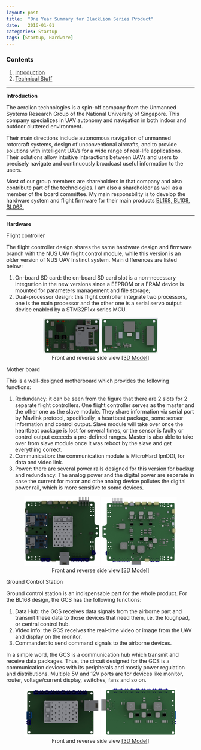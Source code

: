 ```yaml
---
layout: post
title:  "One Year Summary for BlackLion Series Product"
date:   2016-01-01
categories: Startup
tags: [Startup, Hardware]
---
```


### Contents

1. [Introduction](#introduction)
2. [Technical Stuff](#technical)

___

<a name = "introduction"></a>

**Introduction**

The aerolion technologies is a spin-off company from the Unmanned Systems Research Group of the National University of Singapore. This company specializes in UAV autonomy and navigation in both indoor and outdoor cluttered environment.  

Their main directions include autonomous navigation of unmanned rotorcraft systems, design of unconventional aircrafts, and to provide solutions with intelligent UAVs for a wide range of real-life applications. Their solutions allow intuitive interactions between UAVs and users to precisely navigate and continuously broadcast useful information to the users.

Most of our group members are shareholders in that company and also contribute part of the technologies. I am also a shareholder as well as a member of the board committee. My main responsbility is to develop the hardware system and flight firmware for their main products <a href="http://www.aerolion.com/index.php?fc=module&module=leoblog&id=75&controller=blog&id_lang=1">BL168, <a href="http://www.aerolion.com/index.php?fc=module&module=leoblog&id=71&controller=blog&id_lang=1">BL108, <a href="http://www.aerolion.com/index.php?fc=module&module=leoblog&id=66&controller=blog&id_lang=1">BL068.


___

<a name = "technical"></a>

**Hardware**

Flight controller

The flight controller design shares the same hardware design and firmware branch with the NUS UAV flight control module, while this version is an older version of NUS UAV Instinct system. Main differences are listed below:

1. On-board SD card: the on-board SD card slot is a non-necessary integration in the new versions since a EEPROM or a FRAM device is mounted for parameters management and file storage;
2. Dual-processor design: this flight controller integrate two processors, one is the main processor and the other one is a serial servo output device enabled by a STM32F1xx series MCU. 

<center>
<img src="/public/figures/project/bl168_flc_1.JPG" style="width:30%">
<img src="/public/figures/project/bl168_flc_2.JPG" style="width:30%">
</center>
<center>Front and reverse side view <a href="https://grabcad.com/library/aerolion-technologies-bl-series-flight-control-1">[3D Model]</a></center>

Mother board

This is a well-designed motherboard which provides the following functions:
1. Redundancy: it can be seen from the figure that there are 2 slots for 2 separate flight controllers. One flight controller serves as the master and the other one as the slave module. They share information via serial port by Mavlink protocol, specifically, a heartbeat package, some sensor information and control output. Slave module will take over once the heartbeat package is lost for several times, or the sensor is faulty or control output exceeds a pre-defined ranges. Master is also able to take over from slave module once it was reboot by the slave and get everything correct.
2. Communication: the communication module is MicroHard IpnDDl, for data and video link.
3. Power: there are several power rails designed for this version for backup and redundancy. The analog power and the digital power are separate in case the current for motor and othe analog device pollutes the digital power rail, which is more sensitive to some devices. 

<center>
<img src="/public/figures/project/bl168_mother_1.JPG" style="width:40%">
<img src="/public/figures/project/bl168_mother_2.JPG" style="width:40%">
</center>
<center>Front and reverse side view <a href="https://grabcad.com/library/aerolion-technologies-bl168-extension-board-1">[3D Model]</a></center>

Ground Control Station

Ground control station is an indispensable part for the whole product. For the BL168 design, the GCS has the following functions:
1. Data Hub: the GCS receives data signals from the airborne part and transmit these data to those devices that need them, i.e. the toughpad, or central control hub. 
2. Video info: the GCS receives the real-time video or image from the UAV and display on the monitor. 
3. Commander: to send command signals to the airborne devices. 

In a simple word, the GCS is a communication hub which transmit and receive data packages. Thus, the circuit designed for the GCS is a communication devices with its peripherals and mostly power regulation and distributions. Multiple 5V and 12V ports are for devices like monitor, router, voltage/current display, switches, fans and so on.

<center>
<img src="/public/figures/project/bl168_gcs_1.JPG" style="width:40%">
<img src="/public/figures/project/bl168_gcs_2.JPG" style="width:40%">
</center>
<center>Front and reverse side view <a href="https://grabcad.com/library/aerolion-technologies-bl168-v2-gcs-1">[3D Model]</a></center>